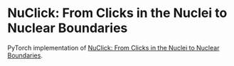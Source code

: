 # NuClick: From Clicks in the Nuclei to Nuclear Boundaries
PyTorch implementation of [NuClick: From Clicks in the Nuclei to Nuclear Boundaries](https://arxiv.org/abs/1909.03253).
